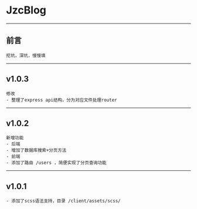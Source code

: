 # JzcBlog

---

## 前言
```
挖坑，深坑，慢慢填
```
---
## v1.0.3
```
修改
- 整理了express api结构，分为对应文件处理router
```
---
## v1.0.2
```
新增功能
- 后端
- 增加了数据库搜索+分页方法
- 前端
- 添加了路由 /users ，简便实现了分页查询功能
```
---
## v1.0.1
```
- 添加了scss语法支持，目录 /client/assets/scss/
```
